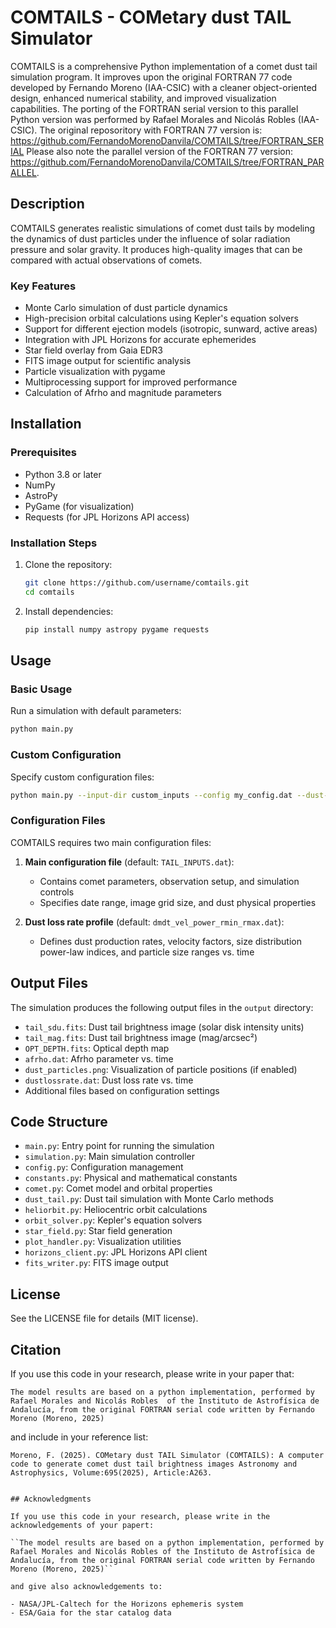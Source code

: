 # COMTAILS - COMetary dust TAIL Simulator

COMTAILS is a comprehensive Python implementation of a comet dust tail simulation program. It improves upon the original FORTRAN 77 code developed by Fernando Moreno (IAA-CSIC) with a cleaner object-oriented design, enhanced numerical stability, and improved visualization capabilities. The porting of the FORTRAN serial version to this parallel Python version was performed by Rafael Morales and Nicolás Robles (IAA-CSIC).
The original reposoritory with FORTRAN 77 version is: https://github.com/FernandoMorenoDanvila/COMTAILS/tree/FORTRAN_SERIAL  Please also note the parallel version of the FORTRAN 77 version: https://github.com/FernandoMorenoDanvila/COMTAILS/tree/FORTRAN_PARALLEL.

## Description

COMTAILS generates realistic simulations of comet dust tails by modeling the dynamics of dust particles under the influence of solar radiation pressure and solar gravity. It produces high-quality images that can be compared with actual observations of comets.

### Key Features

- Monte Carlo simulation of dust particle dynamics 
- High-precision orbital calculations using Kepler's equation solvers
- Support for different ejection models (isotropic, sunward, active areas)
- Integration with JPL Horizons for accurate ephemerides
- Star field overlay from Gaia EDR3
- FITS image output for scientific analysis
- Particle visualization with pygame
- Multiprocessing support for improved performance
- Calculation of Afrho and magnitude parameters

## Installation

### Prerequisites

- Python 3.8 or later
- NumPy
- AstroPy
- PyGame (for visualization)
- Requests (for JPL Horizons API access)

### Installation Steps

1. Clone the repository:
   ```bash
   git clone https://github.com/username/comtails.git
   cd comtails
   ```

2. Install dependencies:
   ```bash
   pip install numpy astropy pygame requests
   ```

## Usage

### Basic Usage

Run a simulation with default parameters:

```bash
python main.py
```

### Custom Configuration

Specify custom configuration files:

```bash
python main.py --input-dir custom_inputs --config my_config.dat --dust-profile my_profile.dat
```

### Configuration Files

COMTAILS requires two main configuration files:

1. **Main configuration file** (default: `TAIL_INPUTS.dat`):
   - Contains comet parameters, observation setup, and simulation controls
   - Specifies date range, image grid size, and dust physical properties

2. **Dust loss rate profile** (default: `dmdt_vel_power_rmin_rmax.dat`):
   - Defines dust production rates, velocity factors, size distribution power-law indices, and particle size ranges vs. time

## Output Files

The simulation produces the following output files in the `output` directory:

- `tail_sdu.fits`: Dust tail brightness image (solar disk intensity units)
- `tail_mag.fits`: Dust tail brightness image (mag/arcsec²)
- `OPT_DEPTH.fits`: Optical depth map
- `afrho.dat`: Afrho parameter vs. time
- `dust_particles.png`: Visualization of particle positions (if enabled)
- `dustlossrate.dat`: Dust loss rate vs. time
- Additional files based on configuration settings

## Code Structure

- `main.py`: Entry point for running the simulation
- `simulation.py`: Main simulation controller
- `config.py`: Configuration management
- `constants.py`: Physical and mathematical constants
- `comet.py`: Comet model and orbital properties
- `dust_tail.py`: Dust tail simulation with Monte Carlo methods
- `heliorbit.py`: Heliocentric orbit calculations
- `orbit_solver.py`: Kepler's equation solvers
- `star_field.py`: Star field generation
- `plot_handler.py`: Visualization utilities
- `horizons_client.py`: JPL Horizons API client
- `fits_writer.py`: FITS image output

## License

See the LICENSE file for details (MIT license).

## Citation

If you use this code in your research, please write in  your paper that:

``The model results are based on a python implementation, performed by Rafael Morales and Nicolás Robles  of the Instituto de Astrofísica de Andalucía, from the original FORTRAN serial code written by Fernando Moreno (Moreno, 2025)``

and include in your reference list:

``Moreno, F. (2025). COMetary dust TAIL Simulator (COMTAILS): A computer code to generate comet dust tail brightness images
Astronomy and Astrophysics, Volume:695(2025), Article:A263.``
```

## Acknowledgments

If you use this code in your research, please write in the acknowledgements of your papert:

``The model results are based on a python implementation, performed by Rafael Morales and Nicolás Robles of the Instituto de Astrofísica de Andalucía, from the original FORTRAN serial code written by Fernando Moreno (Moreno, 2025)``

and give also acknowledgements to:

- NASA/JPL-Caltech for the Horizons ephemeris system
- ESA/Gaia for the star catalog data
